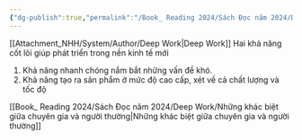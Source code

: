 ```yaml
---
{"dg-publish":true,"permalink":"/Book_ Reading 2024/Sách Đọc năm 2024/Deep Work/Hai khả năng cốt lõi giúp phát triên trong nền kinh tế mới/","dgPassFrontmatter":true,"noteIcon":"2","created":"2024-02-29T09:58:44.961+07:00","updated":"2024-01-15T13:27:24.000+07:00"}
---
```


[[Attachment_NHH/System/Author/Deep Work\|Deep Work]]
 Hai khả năng cốt lõi giúp phát triển trong nền kinh tế mới
 1. Khả năng nhanh chóng nắm bắt những vấn đề khó.
2. Khả năng tạo ra sản phẩm ở mức độ cao cấp, xét về cả chất lượng và tốc độ


[[Book_ Reading 2024/Sách Đọc năm 2024/Deep Work/Những khác biệt giữa chuyên gia và người thường\|Những khác biệt giữa chuyên gia và người thường]]

